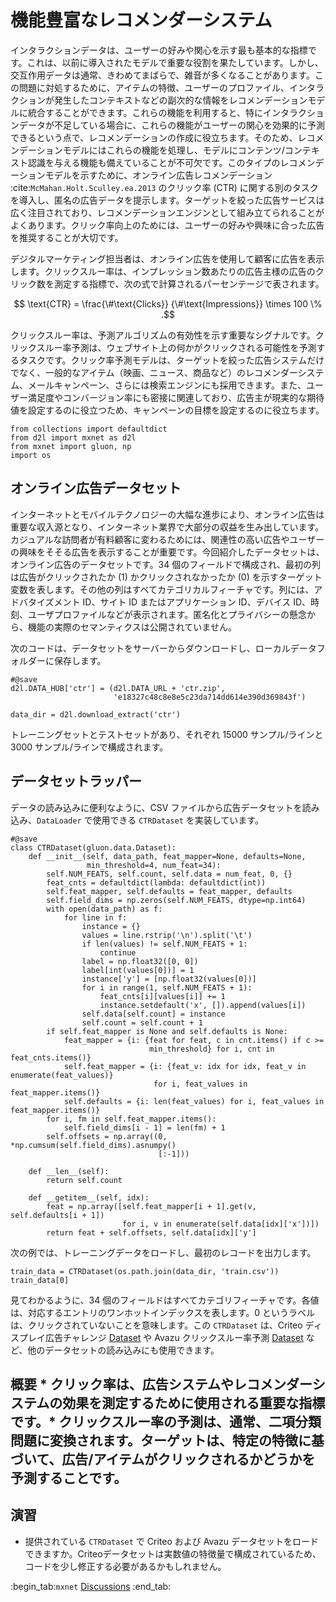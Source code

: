 # 機能豊富なレコメンダーシステム

インタラクションデータは、ユーザーの好みや関心を示す最も基本的な指標です。これは、以前に導入されたモデルで重要な役割を果たしています。しかし、交互作用データは通常、きわめてまばらで、雑音が多くなることがあります。この問題に対処するために、アイテムの特徴、ユーザーのプロファイル、インタラクションが発生したコンテキストなどの副次的な情報をレコメンデーションモデルに統合することができます。これらの機能を利用すると、特にインタラクションデータが不足している場合に、これらの機能がユーザーの関心を効果的に予測できるという点で、レコメンデーションの作成に役立ちます。そのため、レコメンデーションモデルにはこれらの機能を処理し、モデルにコンテンツ/コンテキスト認識を与える機能も備えていることが不可欠です。このタイプのレコメンデーションモデルを示すために、オンライン広告レコメンデーション :cite:`McMahan.Holt.Sculley.ea.2013` のクリック率 (CTR) に関する別のタスクを導入し、匿名の広告データを提示します。ターゲットを絞った広告サービスは広く注目されており、レコメンデーションエンジンとして組み立てられることがよくあります。クリック率向上のためには、ユーザーの好みや興味に合った広告を推奨することが大切です。 

デジタルマーケティング担当者は、オンライン広告を使用して顧客に広告を表示します。クリックスルー率は、インプレッション数あたりの広告主様の広告のクリック数を測定する指標で、次の式で計算されるパーセンテージで表されます。  

$$ \text{CTR} = \frac{\#\text{Clicks}} {\#\text{Impressions}} \times 100 \% .$$

クリックスルー率は、予測アルゴリズムの有効性を示す重要なシグナルです。クリックスルー率予測は、ウェブサイト上の何かがクリックされる可能性を予測するタスクです。クリック率予測モデルは、ターゲットを絞った広告システムだけでなく、一般的なアイテム（映画、ニュース、商品など）のレコメンダーシステム、メールキャンペーン、さらには検索エンジンにも採用できます。また、ユーザー満足度やコンバージョン率にも密接に関連しており、広告主が現実的な期待値を設定するのに役立つため、キャンペーンの目標を設定するのに役立ちます。

```{.python .input}
from collections import defaultdict
from d2l import mxnet as d2l
from mxnet import gluon, np
import os
```

## オンライン広告データセット

インターネットとモバイルテクノロジーの大幅な進歩により、オンライン広告は重要な収入源となり、インターネット業界で大部分の収益を生み出しています。カジュアルな訪問者が有料顧客に変わるためには、関連性の高い広告やユーザーの興味をそそる広告を表示することが重要です。今回紹介したデータセットは、オンライン広告のデータセットです。34 個のフィールドで構成され、最初の列は広告がクリックされたか (1) かクリックされなかったか (0) を示すターゲット変数を表します。その他の列はすべてカテゴリカルフィーチャです。列には、アドバタイズメント ID、サイト ID またはアプリケーション ID、デバイス ID、時刻、ユーザプロファイルなどが表示されます。匿名化とプライバシーの懸念から、機能の実際のセマンティクスは公開されていません。 

次のコードは、データセットをサーバーからダウンロードし、ローカルデータフォルダーに保存します。

```{.python .input  n=15}
#@save
d2l.DATA_HUB['ctr'] = (d2l.DATA_URL + 'ctr.zip',
                       'e18327c48c8e8e5c23da714dd614e390d369843f')

data_dir = d2l.download_extract('ctr')
```

トレーニングセットとテストセットがあり、それぞれ 15000 サンプル/ラインと 3000 サンプル/ラインで構成されます。 

## データセットラッパー

データの読み込みに便利なように、CSV ファイルから広告データセットを読み込み、`DataLoader` で使用できる `CTRDataset` を実装しています。

```{.python .input  n=13}
#@save
class CTRDataset(gluon.data.Dataset):
    def __init__(self, data_path, feat_mapper=None, defaults=None,
                 min_threshold=4, num_feat=34):
        self.NUM_FEATS, self.count, self.data = num_feat, 0, {}
        feat_cnts = defaultdict(lambda: defaultdict(int))
        self.feat_mapper, self.defaults = feat_mapper, defaults
        self.field_dims = np.zeros(self.NUM_FEATS, dtype=np.int64)
        with open(data_path) as f:
            for line in f:
                instance = {}
                values = line.rstrip('\n').split('\t')
                if len(values) != self.NUM_FEATS + 1:
                    continue
                label = np.float32([0, 0])
                label[int(values[0])] = 1
                instance['y'] = [np.float32(values[0])]
                for i in range(1, self.NUM_FEATS + 1):
                    feat_cnts[i][values[i]] += 1
                    instance.setdefault('x', []).append(values[i])
                self.data[self.count] = instance
                self.count = self.count + 1
        if self.feat_mapper is None and self.defaults is None:
            feat_mapper = {i: {feat for feat, c in cnt.items() if c >=
                               min_threshold} for i, cnt in feat_cnts.items()}
            self.feat_mapper = {i: {feat_v: idx for idx, feat_v in enumerate(feat_values)}
                                for i, feat_values in feat_mapper.items()}
            self.defaults = {i: len(feat_values) for i, feat_values in feat_mapper.items()}
        for i, fm in self.feat_mapper.items():
            self.field_dims[i - 1] = len(fm) + 1
        self.offsets = np.array((0, *np.cumsum(self.field_dims).asnumpy()
                                 [:-1]))
        
    def __len__(self):
        return self.count
    
    def __getitem__(self, idx):
        feat = np.array([self.feat_mapper[i + 1].get(v, self.defaults[i + 1])
                         for i, v in enumerate(self.data[idx]['x'])])
        return feat + self.offsets, self.data[idx]['y']
```

次の例では、トレーニングデータをロードし、最初のレコードを出力します。

```{.python .input  n=16}
train_data = CTRDataset(os.path.join(data_dir, 'train.csv'))
train_data[0]
```

見てわかるように、34 個のフィールドはすべてカテゴリフィーチャです。各値は、対応するエントリのワンホットインデックスを表します。$0$ というラベルは、クリックされていないことを意味します。この `CTRDataset` は、Criteo ディスプレイ広告チャレンジ [Dataset](https://labs.criteo.com/2014/02/kaggle-display-advertising-challenge-dataset/) や Avazu クリックスルー率予測 [Dataset](https://www.kaggle.com/c/avazu-ctr-prediction) など、他のデータセットの読み込みにも使用できます。   

## 概要 * クリック率は、広告システムやレコメンダーシステムの効果を測定するために使用される重要な指標です。* クリックスルー率の予測は、通常、二項分類問題に変換されます。ターゲットは、特定の特徴に基づいて、広告/アイテムがクリックされるかどうかを予測することです。 

## 演習

* 提供されている `CTRDataset` で Criteo および Avazu データセットをロードできますか。Criteoデータセットは実数値の特徴量で構成されているため、コードを少し修正する必要があるかもしれません。

:begin_tab:`mxnet`
[Discussions](https://discuss.d2l.ai/t/405)
:end_tab:
